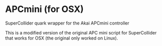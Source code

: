 # APCmini (for OSX)
SuperCollider quark wrapper for the Akai APCmini controller

This is a modified version of the original APC mini script for SuperCollider that works for OSX (the original only worked on Linux). 

